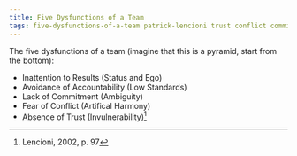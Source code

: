 ```yaml
---
title: Five Dysfunctions of a Team
tags: five-dysfunctions-of-a-team patrick-lencioni trust conflict commitment accountability results
---
```


The five dysfunctions of a team (imagine that this is a pyramid, start from the bottom):

- Inattention to Results (Status and Ego)
- Avoidance of Accountability (Low Standards)
- Lack of Commitment (Ambiguity)
- Fear of Conflict (Artifical Harmony)
- Absence of Trust (Invulnerability)[^pyramid]

[^pyramid]: Lencioni, 2002, p. 97
